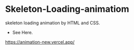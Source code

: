 # Skeleton-Loading-animatiom
skeleton loading animation by HTML and CSS.
- See Here.

https://animation-new.vercel.app/
